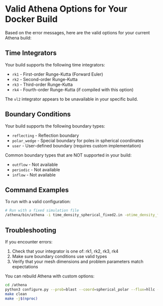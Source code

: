 # Valid Athena Options for Your Docker Build

Based on the error messages, here are the valid options for your current Athena build:

## Time Integrators

Your build supports the following time integrators:
- `rk1` - First-order Runge-Kutta (Forward Euler)
- `rk2` - Second-order Runge-Kutta
- `rk3` - Third-order Runge-Kutta
- `rk4` - Fourth-order Runge-Kutta (if compiled with this option)

The `vl2` integrator appears to be unavailable in your specific build.

## Boundary Conditions

Your build supports the following boundary types:
- `reflecting` - Reflection boundary
- `polar_wedge` - Special boundary for poles in spherical coordinates
- `user` - User-defined boundary (requires custom implementation)

Common boundary types that are NOT supported in your build:
- `outflow` - Not available
- `periodic` - Not available
- `inflow` - Not available

## Command Examples

To run with a valid configuration:

```bash
# Run with a fixed simulation file
/athena/bin/athena -i time_density_spherical_fixed2.in -otime_density_fixed
```

## Troubleshooting

If you encounter errors:

1. Check that your integrator is one of: rk1, rk2, rk3, rk4
2. Make sure boundary conditions use valid types
3. Verify that your mesh dimensions and problem parameters match expectations

You can rebuild Athena with custom options:

```bash
cd /athena
python3 configure.py --prob=blast --coord=spherical_polar --flux=hllc --integrator=vl2
make clean
make -j$(nproc)
```
